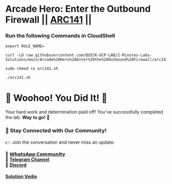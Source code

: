 # Arcade Hero: Enter the Outbound Firewall || [ARC141](https://www.cloudskillsboost.google/focuses/85628?parent=catalog) ||

### Run the following Commands in CloudShell

```
export RULE_NAME=
```
```
curl -LO raw.githubusercontent.com/QUICK-GCP-LAB/2-Minutes-Labs-Solutions/main/Arcade%20Hero%20Enter%20the%20Outbound%20Firewall/arc141.sh

sudo chmod +x arc141.sh

./arc141.sh
```

# 🎉 Woohoo! You Did It! 🎉

Your hard work and determination paid off!
You've successfully completed the lab. **Way to go!** 🚀

### 💬 Stay Connected with Our Community!

👉 Join the conversation and never miss an update:

💚 [**𝗪𝗵𝗮𝘁𝘀𝗔𝗽𝗽 𝗖𝗼𝗺𝗺𝘂𝗻𝗶𝘁𝘆**](https://chat.whatsapp.com/FYKYrKwcwYDE2Xl08SEi7D) <br>
📢 [**Telegram Channel**](https://t.me/+e1HQkO3ao2FmMGQ1) <br>
👥 [**Discord**](https://discord.gg/VzBN22adUC)

#### [Solution Vedio](https://www.youtube.com/@officialSheBright)


